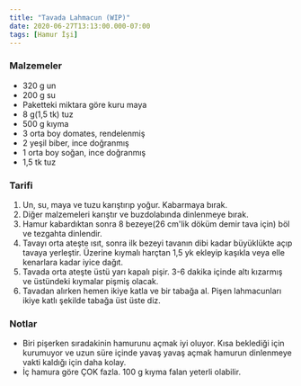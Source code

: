 ```yaml
---
title: "Tavada Lahmacun (WIP)"
date: 2020-06-27T13:13:00.000-07:00
tags: [Hamur İşi]
---
```


### Malzemeler

- 320 g un
- 200 g su
- Paketteki miktara göre kuru maya
- 8 g(1,5 tk) tuz
- 500 g kıyma
- 3 orta boy domates, rendelenmiş
- 2 yeşil biber, ince doğranmış
- 1 orta boy soğan, ince doğranmış
- 1,5 tk tuz

### Tarifi

1. Un, su, maya ve tuzu karıştırıp yoğur. Kabarmaya bırak.
2. Diğer malzemeleri karıştır ve buzdolabında dinlenmeye bırak.
3. Hamur kabardıktan sonra 8 bezeye(26 cm'lik döküm demir tava için) böl ve tezgahta dinlendir.
4. Tavayı orta ateşte ısıt, sonra ilk bezeyi tavanın dibi kadar büyüklükte açıp tavaya yerleştir. Üzerine kıymalı harçtan 1,5 yk ekleyip kaşıkla veya elle kenarlara kadar iyice dağıt.
5. Tavada orta ateşte üstü yarı kapalı pişir. 3-6 dakika içinde altı kızarmış ve üstündeki kıymalar pişmiş olacak.
6. Tavadan alırken hemen ikiye katla ve bir tabağa al. Pişen lahmacunları ikiye katlı şekilde tabağa üst üste diz.

### Notlar

- Biri pişerken sıradakinin hamurunu açmak iyi oluyor. Kısa beklediği için kurumuyor ve uzun süre içinde yavaş yavaş açmak hamurun dinlenmeye vakti kaldığı için daha kolay.
- İç hamura göre ÇOK fazla. 100 g kıyma falan yeterli olabilir.
